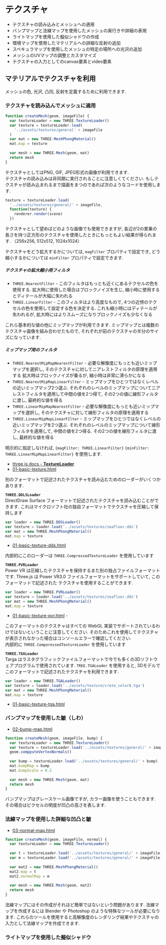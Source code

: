 # テクスチャ

- テクスチャの読み込みとメッシュへの適用
- バンプマップと法線マップを使用したメッシュの奥行きや詳細の表現
- ライトマップを使用した擬似シャドウの作成
- 環境マップを使用したマテリアルへの詳細な反射の追加
- スペキュラマップを使用したメッシュの特定の場所への光沢の追加
- メッシュのUVマップの調整とカスタマイズ
- テクスチャの入力としてのcanvas要素とvideo要素

## マテリアルでテクスチャを利用
メッシュの色, 光沢, 凸凹, 反射を定義するために利用できます.

### テクスチャを読み込んでメッシュに適用

```js
function createMesh(geom, imageFile) {
  var textureLoader = new THREE.TextureLoader()
  var texture = textureLoader.load(
    '../assets/textures/general' + imageFile
  )
  var mat = new THREE.MeshPhongMaterial()
  mat.map = texture
  
  var mesh = new THREE.Mesh(geom, mat)
  return mesh
}
```

テクスチャとしてはPNG, GIF, JPEG形式の画像が利用できます.<br>
テクスチャの読み込みは非同期に実行されることに注意しくてください.
もしテクスチャが読み込まれるまで描画をまつのであれば次のようなコードを使用します.

```js
texture = textureLoader.load(
  '../assets/textures/general/' + imageFile, 
  function(texture) {
    renderer.render(scene)  
  })
```

テクスチャとして望めばどのような画像でも使用できますが,
各辺が2の累乗の長さを持つ正方形のテクスチャを使用したときにもっともよい結果が得られます.
（256x256, 512x512, 1024x1024）

テクスチャをどう拡大するかについては, `magFilter` プロパティで設定でき,
どう縮小するかについては `minFilter` プロパティで設定できます.

##### テクスチャの拡大縮小用フィルタ
- `THREE.NearestFilter` - このフィルタはもっとも近くにあるテクセルの色を使用する. 
  拡大時に使用した場合はブロックノイズを生じ, 縮小時に使用するとディテールが大幅に失われる
- `THREE.LinearFilter` - このフィルタはより高度なもので, 4つの近傍のテクセルの色を使用して設定する色を決定する.
  これも縮小時にはディテールが失われるが, 拡大時にはよりスムーズになりブロックノイズも少なくなる

これら基本的な値の他にミップマップが利用できます.
ミップマップとは複数のテクスチャ画像を組み合わせたもので, それぞれが前のテクスチャの半分のサイズになっています.

##### ミップマップ用のフィルタ
- `THREE.NearestMipMapNearestFilter` - 必要な解像度にもっとも近いミップマップを選択し, そのテクスチャに対してニアレストフィルタの原理を適用する
  拡大時はブロックノイズが乗るが, 縮小時は非常に滑らかになる
- `THREE.NearestMipMapLinearFilter` - ミップマップをひとつではなくレベルの近いミップマップ2つ選ぶ.
  それぞれのレベルのミップマップについてニアレストフィルタを適用して中間の値を2つ得て, その2つの値に線形フィルタに渡し, 最終的な値を得る
- `THREE.LinearMipMapNearestFilter` - 必要な解像度にもっとも近いミップマップを選択し, そのテクスチャに対して線形フィルタの原理を適用する
- `THREE.LinearMipMapLinearFIlter` - ミップマップをひとつではなくレベルの近いミップマップを2つ選ぶ.
  それぞれのレベルのミップマップについて線形フィルタを適用して, 中間の値を2つ得る. その2つの値を線形フィルタに渡し, 最終的な値を得る

明示的に指定しなければ, `{magFilter: THREE.LinearFilter}` `{minFilter: THREE.LinearMipMapLinearFilter}` を使用します.

- [three.js docs - __TextureLoader__](https://threejs.org/docs/#api/loaders/TextureLoader)
- [01-basic-texture.html](https://codepen.io/kesuiket/pen/yXgzoQ)

別のフォーマットで記述されたテクスチャを読み込むためのローダーがいくつかあります.

__`THREE.DDLSLoader`__<br>
DirectDraw Surface フォーマットで記述されたテクスチャを読み込むことができます.
これはマイクロソフト社の独自フォーマットでテクスチャを圧縮して保持します

```js
var loader = new THREE.DDSLoader()
var texture = loader.load('../assets/textures/seafloor.dds')
var mat = new THREE.MeshPhongMaterial()
mat.map = texture
```

- [01-basic-texture-dds.html](https://codepen.io/kesuiket/pen/qjRVBR)

内部的にこのローダーは `THREE.CompressedTextureLoader` を使用しています

__`THREE.PVRLoader`__<br>
Power VR は圧縮したテクスチャを保持するまた別の独占ファイルフォーマットです.
Three.js は Power VR3.0 ファイルフォーマットをサポートしていて, このフォーマットで記述された
テクスチャを使用することができます.

```js
var loader = new THREE.PVRLoader()
var texture = loader.load('../assets/textures/seafloor.dds')
var mat = new THREE.MeshPhongMaterial()
mat.map = texture
```

- [01-basic-texture-pvr.html](https://codepen.io/kesuiket/pen/eRgepN) - 

このフォーマットのテクスチャはすべての WebGL 実装でサポートされているわけではないということに注意してください.
そのためこれを使用してテクスチャが表示されなかった場合はコンソールエラーで確認してください.<br>
内部的に `THREE.ComporessedTextureLoader` を使用しています

__`THREE.TGALoader`__<br>
Targa はラスタグラフィックファイルフォーマットで今でも多くの3Dソフトウェアプログラムで使用されています.
`TREE.TGALoader` を使用すると, 3Dモデルでこのフォーマットで記述されたテクスチャを利用できます.

```js
var loader = new THREE.TGALoader()
var texture = loader.load('../assets/texture/crete_color8.tga')
var mat = new THREE.MeshPhongMaterial()
mat.map = texture
```

- [01-basic-texture-tga.html](https://codepen.io/kesuiket/pen/VWPreM)

### バンプマップを使用した皺（しわ）
- [02-bump-map.html](https://codepen.io/kesuiket/pen/OgWONo)

```js
function createMesh(geom, imageFile, bump) {
  var textureLoader = new THREE.TextureLoader()
  var texture = textureLoader.load('../assets/textures/general/' + imageFile)
  geom.compputeVertexNormals()
  
  var bump = textureLoader.load('../assets/textures/general/' + bump)
  mat.bumpMap = bump
  mat.bumpScale = 0.2
  
  var mesh = new THREE.Mesh(geom, mat)
  return mesh
}
```

バンプマップはグレースケール画像ですが, カラー画像を使うこともできます.
その場合はピクセルの明度が凹凸の高さを表します.

### 法線マップを使用した詳細な凹凸と皺
- [03-normal-map.html](https://codepen.io/kesuiket/pen/GErOEX)

```js
function createMesh(geom, imageFile, normal) {
  var textureLoader = new THREE.TextureLoader()
  
  var t = textureLoader.load('../assets/textures/general/' + imageFile)
  var m = textureLoader.load('../assets/textures/general/' + imageFile)
  
  var mat2 = new THREE.MeshPhongMaterial()
  mat2.map = t
  mat2.normalMap = m
  
  var mesh = new THREE.Mesh(geom, mat2)
  return mesh
}
```

法線マップにはその作成がそれほど簡単ではないという問題があります.
法線マップを作成するには Blender や Photoshop のような特殊なツールが必要になります.
これらのツールを使用すると高解像度のレンダリング結果やテクスチャの入力として法線マップを作成できます.

### ライトマップを使用した擬似シャドウ

